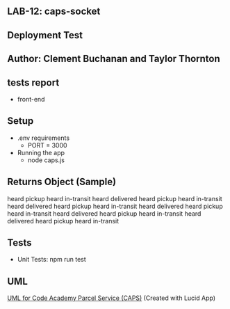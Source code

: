 
## LAB-12: caps-socket

## Deployment Test

## Author: Clement Buchanan and Taylor Thornton

## tests report
  - front-end

## Setup
  - .env requirements
    - PORT = 3000
  - Running the app
    - node caps.js

## Returns Object (Sample)
heard pickup
heard in-transit
heard delivered
heard pickup
heard in-transit
heard delivered
heard pickup
heard in-transit
heard delivered
heard pickup
heard in-transit
heard delivered
heard pickup
heard in-transit
heard delivered
heard pickup
heard in-transit

## Tests
  - Unit Tests: npm run test

## UML

[UML for Code Academy Parcel Service (CAPS)](assets/caps.png)
(Created with Lucid App)
